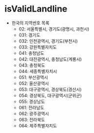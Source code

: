 # isValidLandline

- 한국의 지역번호 목록
  - 02: 서울특별시, 경기도(광명시, 과천시)
  - 031: 경기도
  - 032: 인천광역시, 경기도(부천시)
  - 033: 강원특별자치도
  - 041: 충청남도
  - 042: 대전광역시, 충청남도(계룡시)
  - 043: 충청북도
  - 044: 세종특별자치시
  - 051: 부산광역시
  - 052: 울산광역시
  - 053: 대구광역시, 경상북도(경산시)
  - 054: 경상북도, 대구광역시(군위군)
  - 055: 경상남도
  - 061: 전라남도
  - 062: 광주광역시
  - 063: 전라북도
  - 064: 제주특별자치도

